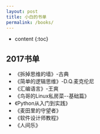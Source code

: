```yaml
---
layout: post
title: 小白的书单
permalink: /books/
---
```


* content
{:toc}


2017书单
-----------------------------------------------------------------

+ 《拆掉思维的墙》-古典
+ 《简单的逻辑思维》-D.Q.麦克伦尼
+ 《汇编语言》-王爽
+ 《鸟哥的Linux私房菜--基础篇》
+ 《Python从入门到实践》
+ 《麦田里的守望者》
+ 《软件设计师教程》
+ 《人间乐》
